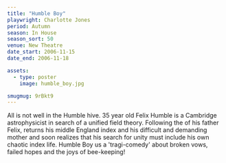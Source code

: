 ```yaml
---
title: "Humble Boy"
playwright: Charlotte Jones
period: Autumn
season: In House
season_sort: 50
venue: New Theatre
date_start: 2006-11-15
date_end: 2006-11-18

assets:
  - type: poster
    image: humble_boy.jpg

smugmug: 9rBkt9
---
```


All is not well in the Humble hive. 35 year old Felix Humble is a Cambridge astrophysicist in search of a unified field theory. Following the of his father Felix, returns his middle England index and his difficult and demanding mother and soon realizes that his search for unity must include his own chaotic index life. Humble Boy us a 'tragi-comedy' about broken vows, failed hopes and the joys of bee-keeping!

